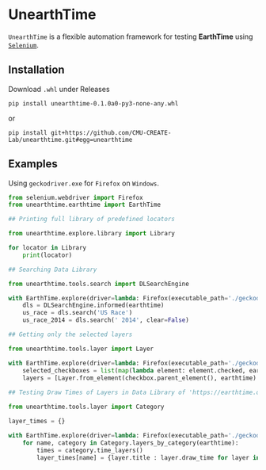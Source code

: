 # UnearthTime

`UnearthTime` is a flexible automation framework for testing **EarthTime** using [`Selenium`](https://selenium-python.readthedocs.io/).

## Installation

Download `.whl` under Releases

```
pip install unearthtime-0.1.0a0-py3-none-any.whl
```

or

```
pip install git+https://github.com/CMU-CREATE-Lab/unearthtime.git#egg=unearthtime
```
 
## Examples

Using `geckodriver.exe` for `Firefox` on `Windows`.

```py
from selenium.webdriver import Firefox
from unearthtime.earthtime import EarthTime

## Printing full library of predefined locators

from unearthtime.explore.library import Library

for locator in Library
    print(locator)

## Searching Data Library

from unearthtime.tools.search import DLSearchEngine

with EarthTime.explore(driver=lambda: Firefox(executable_path='./geckodriver.exe')) as earthtime:
    dls = DLSearchEngine.informed(earthtime)
    us_race = dls.search('US Race')
    us_race_2014 = dls.search(' 2014', clear=False)

## Getting only the selected layers

from unearthtime.tools.layer import Layer

with EarthTime.explore(driver=lambda: Firefox(executable_path='./geckodriver.exe')) as earthtime:
    selected_checkboxes = list(map(lambda element: element.checked, earthtime.pull('DataLibraryCheckboxes', forced=True)))
    layers = [Layer.from_element(checkbox.parent_element(), earthtime) for checkbox in selected_checkboxes)]  
    
## Testing Draw Times of Layers in Data Library of 'https://earthtime.org/explore'

from unearthtime.tools.layer import Category

layer_times = {}

with EarthTime.explore(driver=lambda: Firefox(executable_path='./geckodriver.exe')) as earthtime:
    for name, category in Category.layers_by_category(earthtime):
        times = category.time_layers()
        layer_times[name] = {layer.title : layer.draw_time for layer in times if layer.draw_time > 0}

```
        
     
     
     
     
     
     
     
    
    

